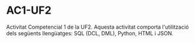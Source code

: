 # AC1-UF2
Activitat Competencial 1 de la UF2.  Aquesta activitat comporta l'utilització dels següents llengüatges: SQL (DCL, DML), Python, HTML i JSON.
